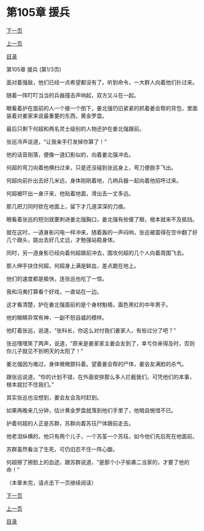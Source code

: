 <h1>第105章   援兵</h1>
            <div><p><a href="./313_%E7%AC%AC105%E7%AB%A0_%E6%8F%B4%E5%85%B5.md">下一页</a></p><p><a href="./311_%E7%AC%AC104%E7%AB%A0_%E8%B6%81%E7%81%AB%E6%89%93%E5%8A%AB.md">上一页</a></p><p><a href="../">目录</a></p></div>
            <div><p>第105章   援兵 (第1/3页)</p><p>面对着强敌，他们已经一点希望都没有了。听到命令，一大群人向着他们扑过来。</p><p>随着一阵叮叮当当的兵器撞击声响起，双方又斗在一起。</p><p>眼看着护在面前的人一个接一个倒下，姜北强仍旧紧紧的抓着姜会帮的背包，里面装着对姜家来说最重要的东西，黄金罗盘。</p><p>最后只剩下何超和两名灵士级别的人物还护在姜北强跟前。</p><p>张巡冷声说道，“让我亲手打发掉你算了！”</p><p>他的话音刚落，便像一道幻影似的，向着姜北强冲去。</p><p>何超的弯刀向着他横扫过来，只是还没碰到张巡身上，弯刀便脱手飞出。</p><p>何超向前扑出去好几米远，身体刚刚着地，几柄兵器一起向着他招呼过来。</p><p>何超被吓出一身汗来，他贴着地面，滑出去一丈多远。</p><p>那几把刀同时砍在地面上，留下才几道深深的刀痕。</p><p>眼看着张巡的短剑就要刺进姜北强胸口，姜北强有些傻了眼，根本就来不及抵挡。</p><p>就在这时，一道身影闪电一样冲来，随着轰的一声闷响，张巡被震得在空中翻了好几个跟头，跳出去好几丈远，才勉强站稳身体。</p><p>同时，另一道身影已经向着何超跟前冲去，围攻何超的几个人向着周围飞去。</p><p>那人伸手扶住何超，何超身上满是鲜血，差点跪在地上。</p><p>他们的速度都是极快，连张巡也吃了一惊。</p><p>我和冯夷打算看个好戏，一直站在一边。</p><p>这才看清楚，护在姜北强面前的是个身材魁梧，面色黑红的中年男子。</p><p>他的眼睛异常有神，一副不怒自威的模样。</p><p>他盯着张巡，说道，“张科长，你这么对付我们姜家人，有些过分了吧？”</p><p>张巡嘿嘿笑了两声，说道，“原来是姜家家主姜会友到了，幸亏你来得及时，否则你儿子就见不到明天的太阳了！”</p><p>姜北强因为难过，身体微微颤抖着。望着姜会帮的尸体，姜会友满脸的杀气。</p><p>跟张巡说道，“你的计划不错，在外面安排那么多人拦截我们，可凭他们的本事，根本就拦不住我们。”</p><p>其实张巡也没想到，姜会友会及时赶到。</p><p>如果再晚来几分钟，估计黄金罗盘就落到他们手里了，他暗自惋惜不已。</p><p>护着何超的人正是苏群，苏群向着苏珏尸体跟前走去。</p><p>他老泪纵横的，他只有两个儿子，一个苏荃一个苏珏，如今他们先后死在他面前。</p><p>苏群虽然看淡了生死，可仍旧忍不住一阵心酸。</p><p>何超擦了擦脸上的血迹，跟苏群说道，“是那个小子偷袭二当家的，才要了他的命！”</p><p>（本章未完，请点击下一页继续阅读）</p></div>
            <div><p><a href="./313_%E7%AC%AC105%E7%AB%A0_%E6%8F%B4%E5%85%B5.md">下一页</a></p><p><a href="./311_%E7%AC%AC104%E7%AB%A0_%E8%B6%81%E7%81%AB%E6%89%93%E5%8A%AB.md">上一页</a></p><p><a href="../">目录</a></p></div>
